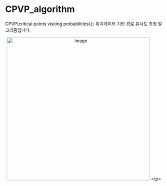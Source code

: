 # CPVP_algorithm
CPVP(critical points visiting probabilities)는 위치데이터 기반 경로 유사도 측정 알고리즘입니다.
<p align="center">
<img width="457" alt="image" src="https://github.com/user-attachments/assets/506c15d4-ecf6-4e33-87b0-4bbc334a4dcc">
<\p>
